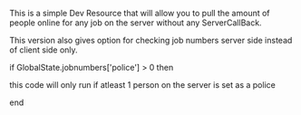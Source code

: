 This is a simple Dev Resource that will allow you to pull the amount of people online for any job on the server without any ServerCallBack.

This version also gives option for checking job numbers server side instead of client side only.

if GlobalState.jobnumbers['police'] > 0 then

  this code will only run if atleast 1 person on the server
  is set as a police

end
